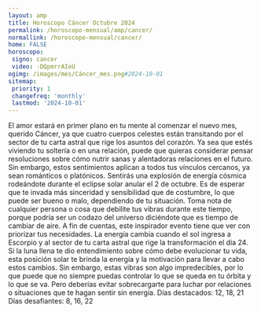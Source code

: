```yaml
---
layout: amp
title: Horoscopo Cáncer Octubre 2024 
permalink: /horoscopo-mensual/amp/cancer/
normallink: /horoscopo-mensual/cancer/
home: FALSE
horoscopo:
 signo: cancer
 video: -DQpmrrAIeU
ogimg: /images/mes/Cáncer_mes.png#2024-10-01
sitemap:
 priority: 1
 changefreq: 'monthly'
 lastmod: '2024-10-01'
---
```



El amor estará en primer plano en tu mente al comenzar el nuevo mes, querido Cáncer, ya que cuatro cuerpos celestes están transitando por el sector de tu carta astral que rige los asuntos del corazón. Ya sea que estés viviendo tu soltería o en una relación, puede que quieras considerar pensar resoluciones sobre cómo nutrir sanas y alentadoras relaciones en el futuro. Sin embargo, estos sentimientos aplican a todos tus vínculos cercanos, ya sean románticos o platónicos.
Sentirás una explosión de energía cósmica rodeándote durante el eclipse solar anular el 2 de octubre. Es de esperar que te invada más sinceridad y sensibilidad que de costumbre, lo que puede ser bueno o malo, dependiendo de tu situación. Toma nota de cualquier persona o cosa que debilite tus vibras durante este tiempo, porque podría ser un codazo del universo diciéndote que es tiempo de cambiar de aire. A fin de cuentas, este inspirador evento tiene que ver con priorizar tus necesidades.
La energía cambia cuando el sol ingresa a Escorpio y al sector de tu carta astral que rige la transformación el día 24. Si la luna llena te dio entendimiento sobre cómo debe evolucionar tu vida, esta posición solar te brinda la energía y la motivación para llevar a cabo estos cambios. Sin embargo, estas vibras son algo impredecibles, por lo que puede que no siempre puedas controlar lo que se queda en tu órbita y lo que se va. Pero deberías evitar sobrecargarte para luchar por relaciones o situaciones que te hagan sentir sin energía.
Días destacados: 12, 18, 21
Días desafiantes: 8, 16, 22